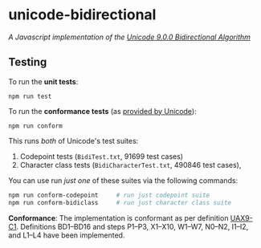 # unicode-bidirectional

*A Javascript implementation of the [Unicode 9.0.0 Bidirectional Algorithm](http://www.unicode.org/reports/tr9/)*


## Testing

To run the **unit tests**:
```
npm run test
```

To run the **conformance tests** (as [provided by Unicode](http://unicode.org/reports/tr9/#Bidi_Conformance_Testing)):
```
npm run conform
```
This runs *both* of Unicode's test suites:
1. Codepoint tests (`BidiTest.txt`, 91699 test cases) 
2. Character class tests (`BidiCharacterTest.txt`, 490846 test cases),

You can use run *just one* of these suites via the following commands:
```bash
npm run conform-codepoint     # run just codepoint suite 
npm run conform-bidiclass     # run just character class suite  
```

**Conformance**: The implementation is conformant as per definition [UAX9-C1](http://www.unicode.org/reports/tr9/#C1).
Definitions BD1–BD16 and steps P1–P3, X1–X10, W1–W7, N0–N2, I1–I2, and L1–L4 have been implemented.
